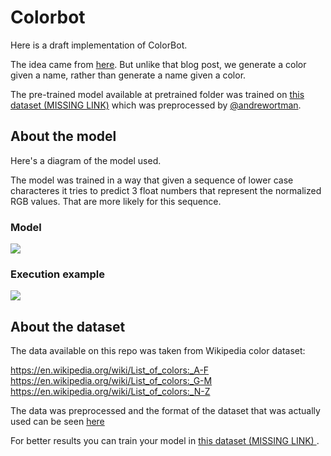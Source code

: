 # Colorbot

Here is a draft implementation of ColorBot.

The idea came from [here](http://lewisandquark.tumblr.com/post/160776374467/new-paint-colors-invented-by-neural-network).
But unlike that blog post, we generate a color given a name, rather than generate a
name given a color.

The pre-trained model available at pretrained folder was trained on [this dataset (MISSING LINK)]()
which was preprocessed by [@andrewortman](https://github.com/andrewortman/colorbot/).

## About the model

Here's a diagram of the model used.

The model was trained in a way that given a sequence of lower case characteres
it tries to predict 3 float numbers that represent the normalized RGB values.
That are more likely for this sequence.

### Model

![](https://github.com/mari-linhares/tensorflow-workshop/blob/master/code_samples/RNN/colorbot/imgs/colorbot_model.png)

### Execution example

![](https://github.com/mari-linhares/tensorflow-workshop/blob/master/code_samples/RNN/colorbot/imgs/colorbot_execution.png)


## About the dataset

The data available on this repo was taken from Wikipedia color dataset:

https://en.wikipedia.org/wiki/List_of_colors:_A-F  
https://en.wikipedia.org/wiki/List_of_colors:_G-M  
https://en.wikipedia.org/wiki/List_of_colors:_N-Z

The data was preprocessed and the format of the dataset that was actually used
can be seen [here](https://github.com/mari-linhares/tensorflow-workshop/blob/master/code_samples/RNN/colorbot/data/test.csv)

For better results you can train your model in [this dataset (MISSING LINK) ]().
